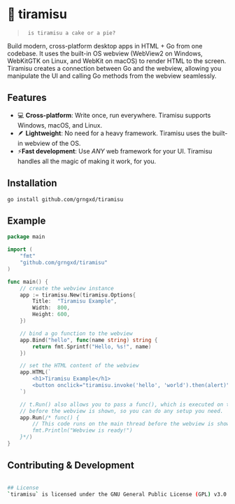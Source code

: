 # 🍥 tiramisu
> ` is tiramisu a cake or a pie?`

Build modern, cross-platform desktop apps in HTML + Go from one codebase. It uses the built-in OS webview (WebView2 on Windows, WebKitGTK on Linux, and WebKit on macOS) to render HTML to the screen. Tiramisu creates a connection between Go and the webview, allowing you manipulate the UI and calling Go methods from the webview seamlessly.

## Features
- 💻 **Cross-platform**: Write once, run everywhere. Tiramisu supports Windows, macOS, and Linux.
- 🪶 **Lightweight**: No need for a heavy framework. Tiramisu uses the built-in webview of the OS.
- ⚡**Fast development**: Use *ANY* web framework for  your UI. Tiramisu handles all the magic of making it work, for you.

## Installation
`go install github.com/grngxd/tiramisu`

## Example

```go
package main

import (
    "fmt"
    "github.com/grngxd/tiramisu"
)

func main() {
    // create the webview instance
    app := tiramisu.New(tiramisu.Options{
        Title:  "Tiramisu Example",
        Width:  800,
        Height: 600,
    })

    // bind a go function to the webview
    app.Bind("hello", func(name string) string {
        return fmt.Sprintf("Hello, %s!", name)
    })

    // set the HTML content of the webview
    app.HTML(`
        <h1>Tiramisu Example</h1>
        <button onclick="tiramisu.invoke('hello', 'world').then(alert)">Greet</button>
    `)

    // t.Run() also allows you to pass a func(), which is executed on the main thread
    // before the webview is shown, so you can do any setup you need.
    app.Run(/* func() {
        // This code runs on the main thread before the webview is shown
        fmt.Println("Webview is ready!")
    }*/)
}
```

## Contributing & Development
```bash

## License
`tiramisu` is licensed under the GNU General Public License (GPL) v3.0. See the [LICENSE](LICENSE) file for more details.